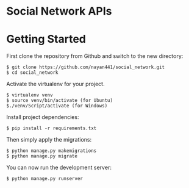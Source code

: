 # Social Network APIs

# Getting Started

First clone the repository from Github and switch to the new directory:

    $ git clone https://github.com/nayan441/social_network.git
    $ cd social_network
    
Activate the virtualenv for your project.
    
    $ virtualenv venv
    $ source venv/bin/activate (for Ubuntu)
    $./venv/Script/activate (for Windows)

Install project dependencies:

    $ pip install -r requirements.txt
    
Then simply apply the migrations:

    $ python manage.py makemigrations
    $ python manage.py migrate
    

You can now run the development server:

    $ python manage.py runserver

